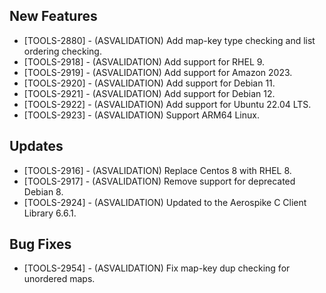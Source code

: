## New Features
* [TOOLS-2880] - (ASVALIDATION) Add map-key type checking and list ordering checking.
* [TOOLS-2918] - (ASVALIDATION) Add support for RHEL 9.
* [TOOLS-2919] - (ASVALIDATION) Add support for Amazon 2023.
* [TOOLS-2920] - (ASVALIDATION) Add support for Debian 11.
* [TOOLS-2921] - (ASVALIDATION) Add support for Debian 12.
* [TOOLS-2922] - (ASVALIDATION) Add support for Ubuntu 22.04 LTS.
* [TOOLS-2923] - (ASVALIDATION) Support ARM64 Linux.

## Updates
* [TOOLS-2916] - (ASVALIDATION) Replace Centos 8 with RHEL 8.
* [TOOLS-2917] - (ASVALIDATION) Remove support for deprecated Debian 8.
* [TOOLS-2924] - (ASVALIDATION) Updated to the Aerospike C Client Library 6.6.1.

## Bug Fixes
* [TOOLS-2954] - (ASVALIDATION) Fix map-key dup checking for unordered maps.
